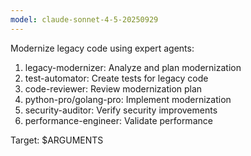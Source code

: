 ```yaml
---
model: claude-sonnet-4-5-20250929
---
```


Modernize legacy code using expert agents:

1. legacy-modernizer: Analyze and plan modernization
2. test-automator: Create tests for legacy code
3. code-reviewer: Review modernization plan
4. python-pro/golang-pro: Implement modernization
5. security-auditor: Verify security improvements
6. performance-engineer: Validate performance

Target: $ARGUMENTS
